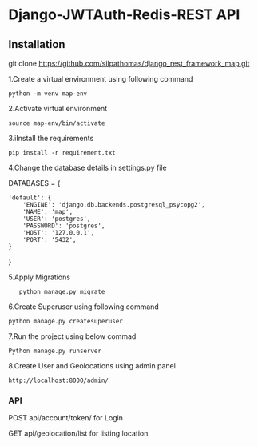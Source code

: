 # Django-JWTAuth-Redis-REST API





## Installation
git clone https://github.com/silpathomas/django_rest_framework_map.git

1.Create a virtual environment using following command

    python -m venv map-env

2.Activate  virtual environment

    source map-env/bin/activate

3.iInstall the requirements

    pip install -r requirement.txt

4.Change the database details in settings.py file

DATABASES = {

    'default': {
        'ENGINE': 'django.db.backends.postgresql_psycopg2',
        'NAME': 'map', 
        'USER': 'postgres', 
        'PASSWORD': 'postgres',
        'HOST': '127.0.0.1', 
        'PORT': '5432',
    }
}

5.Apply Migrations

       python manage.py migrate
6.Create Superuser  using following command

	python manage.py createsuperuser
7.Run the project using below commad

	Python manage.py runserver
  
8.Create User and Geolocations using admin panel

	http://localhost:8000/admin/


### API

POST api/account/token/  for Login

GET  api/geolocation/list for listing location

